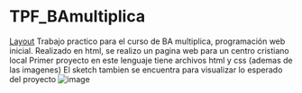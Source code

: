 # TPF_BAmultiplica
<a href="#nosotros">Layout</a>
Trabajo practico para el curso de BA multiplica, programación web inicial.
Realizado en html, se realizo un pagina web para un centro cristiano local
Primer proyecto en este lenguaje tiene archivos html y css (ademas de las imagenes)
El sketch tambien se encuentra para visualizar lo esperado del proyecto
![image](https://github.com/abrissonhold/TPF_BAmultiplica/assets/119900922/533ab457-ee27-4ffe-b2f1-17f9e45fe71e)
